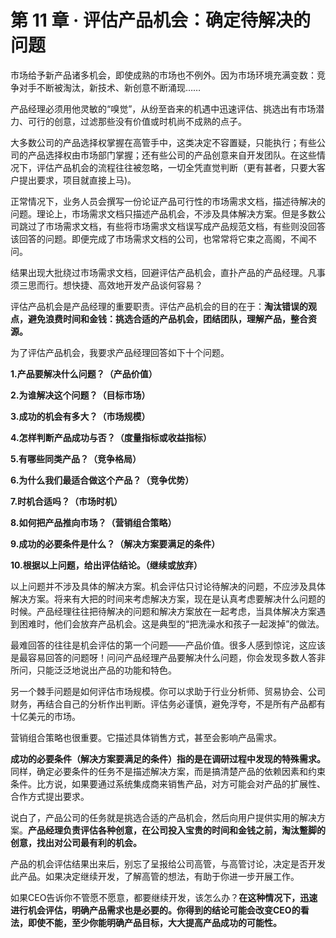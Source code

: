 # 第 11 章 · 评估产品机会：确定待解决的问题

市场给予新产品诸多机会，即使成熟的市场也不例外。因为市场环境充满变数：竞争对手不断被淘汰，新技术、新创意不断涌现……

产品经理必须用他灵敏的“嗅觉”，从纷至沓来的机遇中迅速评估、挑选出有市场潜力、可行的创意，过滤那些没有价值或时机尚不成熟的点子。

大多数公司的产品选择权掌握在高管手中，这类决定不容置疑，只能执行；有些公司的产品选择权由市场部门掌握；还有些公司的产品创意来自开发团队。在这些情况下，评估产品机会的流程往往被忽略，一切全凭直觉判断（更有甚者，只要大客户提出要求，项目就直接上马)。

正常情况下，业务人员会撰写一份论证产品可行性的市场需求文档，描述待解决的问题。理论上，市场需求文档只描述产品机会，不涉及具体解决方案。但是多数公司跳过了市场需求文档，有些将市场需求文档误写成产品规范文档，有些则没回答该回答的问题。即便完成了市场需求文档的公司，也常常将它束之高阁，不闻不问。

结果出现大批绕过市场需求文档，回避评估产品机会，直扑产品的产品经理。凡事须三思而行。想快捷、高效地开发产品谈何容易？

评估产品机会是产品经理的重要职责。评估产品机会的目的在于：**淘汰错误的观点，避免浪费时间和金钱：挑选合适的产品机会，团结团队，理解产品，整合资源。**

为了评估产品机会，我要求产品经理回答如下十个问题。

**1.产品要解决什么问题？（产品价值）**

**2.为谁解决这个问题？（目标市场）**

**3.成功的机会有多大？（市场规模）**

**4.怎样判断产品成功与否？（度量指标或收益指标）**

**5.有哪些同类产品？（竞争格局）**

**6.为什么我们最适合做这个产品？（竞争优势）**

**7.时机合适吗？（市场时机）**

**8.如何把产品推向市场？（营销组合策略）**

**9.成功的必要条件是什么？（解决方案要满足的条件）**

**10.根据以上问题，给出评估结论。（继续或放弃）**

以上问题并不涉及具体的解决方案。机会评估只讨论待解决的问题，不应涉及具体解决方案。将来有大把的时间来考虑解决方案，现在是认真考虑要解决什么问题的时候。产品经理往往把待解决的问题和解决方案放在一起考虑，当具体解决方案遇到困难时，他们会放弃产品机会。这是典型的“把洗澡水和孩子一起泼掉”的做法。

最难回答的往往是机会评估的第一个问题——产品价值。很多人感到惊诧，这应该是最容易回答的问题呀！问问产品经理产品要解决什么问题，你会发现多数人答非所问，只能泛泛地说出产品的功能和特色。

另一个棘手问题是如何评估市场规模。你可以求助于行业分析师、贸易协会、公司财务，再结合自己的分析作出判断。评估务必谨慎，避免浮夸，不是所有产品都有十亿美元的市场。

营销组合策略也很重要。它描述具体销售方式，甚至会影响产品需求。

**成功的必要条件（解决方案要满足的条件）指的是在调研过程中发现的特殊需求。** 同样，确定必要条件的任务不是描述解决方案，而是搞清楚产品的依赖因素和约束条件。比方说，如果要通过系统集成商来销售产品，对方可能会对产品的扩展性、合作方式提出要求。

说白了，产品公司的任务就是挑选合适的产品机会，然后向用户提供实用的解决方案。**产品经理负责评估各种创意，在公司投入宝贵的时间和金钱之前，淘汰蹩脚的创意，找出对公司最有利的机会。**

产品的机会评估结果出来后，别忘了呈报给公司高管，与高管讨论，决定是否开发此产品。如果决定继续开发，了解高管的想法，有助于你进一步开展工作。

如果CEO告诉你不管愿不愿意，都要继续开发，该怎么办？**在这种情况下，迅速进行机会评估，明确产品需求也是必要的。你得到的结论可能会改变CEO的看法，即使不能，至少你能明确产品目标，大大提高产品成功的可能性。**